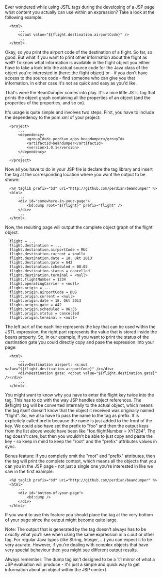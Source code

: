 Ever wondered while using JSTL tags during the developing of a JSP page what
content you actually can use within an expression? Take a look at the
following example:

      <html>
          ...
          <c:out value="${flight.destination.airportCode}" />
          ...
      </html>

Okay, so you print the airport code of the destination of a flight. So far,
so good. But what if you want to print other information about the flight as
well? To know what information is available in the flight object you either
have to take a look into the actual source code for the Java class of the
object you're interested in (here: the flight object) or - if you don't have
access to the source code - find someone who can give you that information.
In either case it's not as quick and easy as you'd like.

That's were the BeanDumper comes into play. It's a nice little JSTL tag that
prints the object graph containing all the properties of an object (and the
properties of the properties, and so on).

It's usage is quite simple and involves two steps. First, you have to include
the dependency to the pom.xml of your project:

      <project>
          ...
          <dependency>
              <groupId>de.perdian.apps.beandumper</groupId>
              <artifactId>beandumper</artifactId>
              <version>1.0.1</version>
          </dependency>
          ...
      </project>

Now all you have to do in your JSP file is declare the tag library and insert
the tag at the corresponding location where you want the output to be shown:

      <%@ taglib prefix="bd" uri="http://github.com/perdian/beandumper" %>
      <html>
          ...
          <div id="somewhere-in-your-page">
              <bd:dump root="${flight}" prefix="flight" />
          </div>
          ...
      </html>

Now, the resulting page will output the complete object graph of the flight
object.

      flight = ...
      flight.destination = ...
      flight.destination.airportCode = MUC
      flight.destination.current = <null>
      flight.destination.date = 18. Okt 2013
      flight.destination.gate = A42
      flight.destination.scheduled = 08:05
      flight.destination.status = cancelled
      flight.destination.terminal = <null>
      flight.flightNumber = 1234
      flight.operatingCarrier = <null>
      flight.origin = ...
      flight.origin.airportCode = DUS
      flight.origin.current = <null>
      flight.origin.date = 18. Okt 2013
      flight.origin.gate = A42
      flight.origin.scheduled = 06:55
      flight.origin.status = cancelled
      flight.origin.terminal = <null>

The left part of the each line represents the key that can be used within the
JSTL expression, the right part represents the value that is stored inside the
beans property. So, in our example, if you want to print the status of the
destination gate you could directly copy and pase the expression into your page:

      <html>
          ...
          <div>Destination airport: <c:out value="${flight.destination.airportCode}" /></div>
          <div>Destination gate: <c:out value="${flight.destination.gate}" /></div>
          ...
      </html>

You might want to know why you have to enter the flight key twice into the tag.
This has to do with the way JSP handles object references. The ${flight} tag
will be converted internally to the actual object, which means the tag itself
doesn't know that the object it received was originally named "flight". So, we
also have to pass the name to the tag as prefix. It is explicitely called prefix
because the name is just added to the front of the key. We could also have set
the prefix to "foo" and then the output keys from the list above would have been
like "foo.flightNumber = XY1234". The tag doesn't care, but then you wouldn't be
able to just copy and paste the key - so keep in mind to keep the "root" and the
"prefix" attributes values in sync.

Bonus feature: If you completly omit the "root" and "prefix" attributes, then
the tag will print the complete context, which means all the objects that you
can you in the JSP page - not just a single one you're interested in like we
saw in the first example.

      <%@ taglib prefix="bd" uri="http://github.com/perdian/beandumper" %>
      <html>
          ...
          <div id="bottom-of-your-page">
              <bd:dump />
          </div>
      </html>

If you want to use this feature you should place the tag at the very bottom of
your page since the output might become quite large.

Note:
The output that is generated by the tag doesn't always has to be *exactly* what
you'll see when using the same expression in a c:out or other tag. For regular
Java types (like String, Integer, ...) you can expect it to be very acurate.
However, if you're dealing with complex objects that have very special behaviour
then you might see different output results.

Always remember: The dump tag isn't designed to be a 1:1 mirror of what a JSP
evaluation will produce - it's just a simple and quick way to get information
about an object within the JSP context.